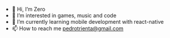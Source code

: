 - 👋 Hi, I’m Zero
- 👀 I’m interested in games, music and code
- 🌱 I’m currently learning mobile development with react-native
- 📫 How to reach me pedrotrienta@gmail.com 

<!---
Z3R00P/Z3R00P is a ✨ special ✨ repository because its `README.md` (this file) appears on your GitHub profile.
You can click the Preview link to take a look at your changes.
--->

